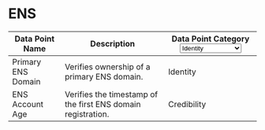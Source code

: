 # ENS

<table><thead><tr><th>Data Point Name</th><th>Description</th><th>Data Point Category<select><option value="lomLNr0I9Uvm" label="Identity" color="blue"></option><option value="4CcsGQO5qqP1" label="Activity" color="blue"></option><option value="vupUT60FMN6n" label="Credibility" color="blue"></option><option value="N1ap3SKQ2O9w" label="Skills [Developer]" color="blue"></option><option value="DHBuT13t8Hmk" label="Skills [Creator]" color="blue"></option></select></th></tr></thead><tbody><tr><td>Primary ENS Domain</td><td>Verifies ownership of a primary ENS domain.</td><td><span data-option="lomLNr0I9Uvm">Identity</span></td></tr><tr><td>ENS Account Age</td><td>Verifies the timestamp of the first ENS domain registration.</td><td><span data-option="vupUT60FMN6n">Credibility</span></td></tr></tbody></table>
